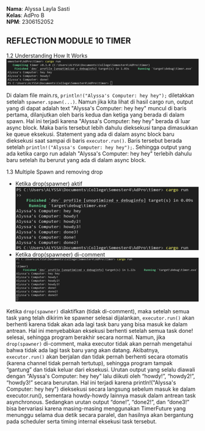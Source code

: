 **Nama**: Alyssa Layla Sasti  <br /> 
**Kelas**: AdPro B  <br />
**NPM**: 2306152052 <br />

## REFLECTION MODULE 10 TIMER
1.2 Understanding How It Works
![timer1](images/timer1.png)

Di dalam file main.rs, `println!("Alyssa's Computer: hey hey");` diletakkan setelah `spawner.spawn(...)`. Namun jika kita lihat di hasil cargo run, output yang di dapat adalah text "Alyssa's Computer: hey hey" muncul di baris pertama, dilanjutkan oleh baris kedua dan ketiga yang berada di dalam spawn. Hal ini terjadi karena "Alyssa's Computer: hey hey" berada di luar async block. Maka baris tersebut lebih dahulu dieksekusi tanpa dimasukkan ke queue eksekusi. Statement yang ada di dalam async block baru dieksekusi saat sampai di baris `executor.run()`. Baris tersebut berada setelah `println!("Alyssa's Computer: hey hey");`. Sehingga output yang ada ketika cargo run adalah "Alyssa's Computer: hey hey" terlebih dahulu baru setelah itu berurut yang ada di dalam async block.

1.3 Multiple Spawn and removing drop
- Ketika drop(spawner) aktif
![timer2](images/timer2.png)
- Ketika drop(spawneer) di-comment
![timer3](images/timer3.png)

Ketika `drop(spawner)` diaktifkan (tidak di-comment), maka setelah semua task yang telah dikirim ke spawner selesai dijalankan,       `executor.run()` akan berhenti karena tidak akan ada lagi task baru yang bisa masuk ke dalam antrean. Hal ini menyebabkan eksekusi berhenti setelah semua task done! selesai, sehingga program berakhir secara normal. Namun, jika `drop(spawner)` di-comment, maka executor tidak akan pernah mengetahui bahwa tidak ada lagi task baru yang akan datang. Akibatnya, `executor.run()` akan berjalan dan tidak pernah berhenti secara otomatis (karena channel tidak pernah tertutup), sehingga program tampak “gantung” dan tidak keluar dari eksekusi. Urutan output yang selalu diawali dengan “Alyssa's Computer: hey hey” lalu diikuti oleh “howdy!”, “howdy2!”, “howdy3!” secara berurutan. Hal ini terjadi karena println!("Alyssa's Computer: hey hey") dieksekusi secara langsung sebelum masuk ke dalam executor.run(), sementara howdy-howdy lainnya masuk dalam antrean task asynchronous. Sedangkan urutan output “done!”, “done2!”, dan “done3!” bisa bervariasi karena masing-masing menggunakan TimerFuture yang menunggu selama dua detik secara paralel, dan hasilnya akan bergantung pada scheduler serta timing internal eksekusi task tersebut.